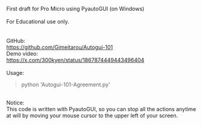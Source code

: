First draft for Pro Micro using PyautoGUI (on Windows)<br>
<br>
For Educational use only.<br>
<br>
<br>
GitHub:<br>
<https://github.com/Gimeitarou/Autogui-101>
<br>
Demo video:<br>
<https://x.com/300kyen/status/1867874449443496404>
<br>
<br>
Usage:<br>
>python 'Autogui-101-Agreement.py'
<br>
Notice:<br>
This code is written with PyautoGUI, so you can stop all the actions anytime at will by moving your mouse cursor to the upper left of your screen.

